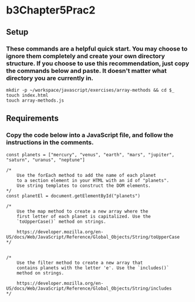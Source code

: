 # b3Chapter5Prac2

## Setup

### These commands are a helpful quick start. You may choose to ignore them completely and create your own directory structure. If you choose to use this recommendation, just copy the commands below and paste. It doesn't matter what directory you are currently in.

```
mkdir -p ~/workspace/javascript/exercises/array-methods && cd $_
touch index.html
touch array-methods.js
```

## Requirements

### Copy the code below into a JavaScript file, and follow the instructions in the comments.

```
const planets = ["mercury", "venus", "earth", "mars", "jupiter", "saturn", "uranus", "neptune"]

/*
    Use the forEach method to add the name of each planet
    to a section element in your HTML with an id of "planets".
    Use string templates to construct the DOM elements.
*/
const planetEl = document.getElementById("planets")

/*
    Use the map method to create a new array where the
    first letter of each planet is capitalized. Use the
    `toUpperCase()` method on strings.

    https://developer.mozilla.org/en-US/docs/Web/JavaScript/Reference/Global_Objects/String/toUpperCase
*/


/*
    Use the filter method to create a new array that
    contains planets with the letter 'e'. Use the `includes()`
    method on strings.

    https://developer.mozilla.org/en-US/docs/Web/JavaScript/Reference/Global_Objects/String/includes
*/
```